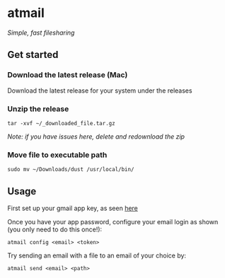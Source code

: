 # atmail

_Simple, fast filesharing_

## Get started

### Download the latest release (Mac)
Download the latest release for your system under the releases

### Unzip the release
`tar -xvf ~/_downloaded_file.tar.gz`

_Note: if you have issues here, delete and redownload the zip_

### Move file to executable path
`sudo mv ~/Downloads/dust /usr/local/bin/`


## Usage
First set up your gmail app key, as seen [here](https://support.google.com/accounts/answer/185833?hl=en)

Once you have your app password, configure your email login as shown (you only need to do this once!):

`atmail config <email> <token>`

Try sending an email with a file to an email of your choice by:

`atmail send <email> <path>`
